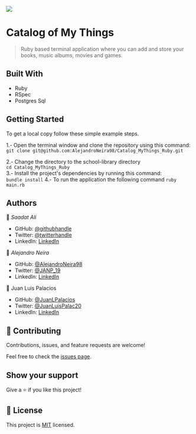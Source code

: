 ![](https://img.shields.io/badge/Microverse-blueviolet)

# Catalog of My Things

> Ruby based terminal application where you can add and store your books, music albums, movies and games.


## Built With

- Ruby
- RSpec
- Postgres Sql

## Getting Started

To get a local copy follow these simple example steps.  

1.- Open the terminal window and clone the repository using this command:  
`git clone git@github.com:AlejandroNeira98/Catalog_MyThings_Ruby.git` 

2.- Change the directory to the school-library directory  
`cd Catalog_MyThings_Ruby`  
3.- Install the project's dependencies by running this command:   
`bundle install`
4.- To run the application the following command
`ruby main.rb`

## Authors

👤 *Saadat Ali*

- GitHub: [@githubhandle](https://github.com/Saadat123456)
- Twitter: [@twitterhandle](https://twitter.com/Saadat02021999)
- LinkedIn: [LinkedIn](https://www.linkedin.com/in/saadatali1999/)

👤 *Alejandro Neira*
- GitHub: [@AlejandroNeira98](https://github.com/AlejandroNeira98)
- Twitter: [@JANP_19](https://twitter.com/JANP_19)
- LinkedIn: [LinkedIn](https://www.linkedin.com/in/alejandro-neira-0b45b6226/) 

👤 Juan Luis Palacios

- GitHub: [@JuanLPalacios](https://github.com/JuanLPalacios)
- Twitter: [@JuanLuisPalac20](https://twitter.com/twitterhandle)
- LinkedIn: [LinkedIn](https://www.linkedin.com/in/juan-luis-palacios-p%C3%A9rez-95b39a228/)


## 🤝 Contributing

Contributions, issues, and feature requests are welcome!

Feel free to check the [issues page](../../issues/).

## Show your support

Give a ⭐️ if you like this project!

## 📝 License

This project is [MIT](./MIT.md) licensed.
